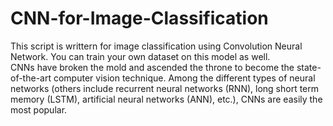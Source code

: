 # CNN-for-Image-Classification
This script is writtern for image classification using Convolution Neural Network. You can train your own dataset on this model as well.  
CNNs have broken the mold and ascended the throne to become the state-of-the-art computer vision technique. 
Among the different types of neural networks (others include recurrent neural networks (RNN), long short term memory (LSTM), 
artificial neural networks (ANN), etc.), CNNs are easily the most popular.  
